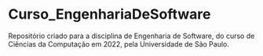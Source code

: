 # Curso_EngenhariaDeSoftware
Repositório criado para a disciplina de Engenharia de Software, do curso de Ciências da Computação em 2022, pela Universidade de São Paulo.
